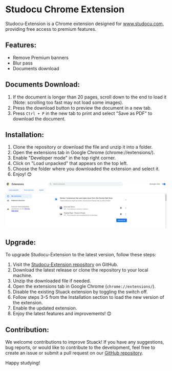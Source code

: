 # Studocu Chrome Extension

Studocu-Extension is a Chrome extension designed for www.studocu.com, providing free access to premium features.

## Features:

- Remove Premium banners
- Blur pass
- Documents download

## Documents Download:

1. If the document is longer than 20 pages, scroll down to the end to load it (Note: scrolling too fast may not load some images).
2. Press the download button to preview the document in a new tab.
3. Press `Ctrl + P` in the new tab to print and select "Save as PDF" to download the document.

## Installation:

1. Clone the repository or download the file and unzip it into a folder.
2. Open the extensions tab in Google Chrome (chrome://extensions/).
3. Enable "Developer mode" in the top right corner.
4. Click on "Load unpacked" that appears on the top left.
5. Choose the folder where you downloaded the extension and select it.
6. Enjoy! 😊

![Installation](extension.png)

## Upgrade:

To upgrade Studocu-Extension to the latest version, follow these steps:

1. Visit the [Studocu-Extension repository](https://github.com/Mustkeem324/Studocu-Extension) on GitHub.
2. Download the latest release or clone the repository to your local machine.
3. Unzip the downloaded file if needed.
4. Open the extensions tab in Google Chrome (`chrome://extensions/`).
5. Disable the existing Stuack extension by toggling the switch off.
6. Follow steps 3-5 from the Installation section to load the new version of the extension.
7. Enable the updated extension.
8. Enjoy the latest features and improvements! 😊

## Contribution:

We welcome contributions to improve Stuack! If you have any suggestions, bug reports, or would like to contribute to the development, feel free to create an issue or submit a pull request on our [GitHub repository](https://github.com/Mustkeem324/Studocu-Extension).

Happy studying!
